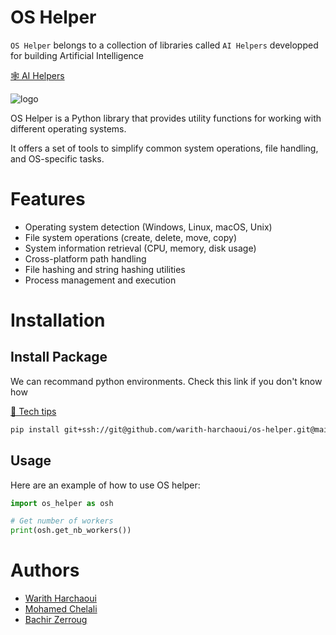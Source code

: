 # OS Helper

`OS Helper` belongs to a collection of libraries called `AI Helpers` developped for building Artificial Intelligence

[🕸️ AI Helpers](https://harchaoui.org/warith/ai-helpers)

![logo](https://harchaoui.org/warith/ai-helpers/logo.png)


OS Helper is a Python library that provides utility functions for working with different operating systems.  

It offers a set of tools to simplify common system operations, file handling, and OS-specific tasks.

# Features

- Operating system detection (Windows, Linux, macOS, Unix)
- File system operations (create, delete, move, copy)
- System information retrieval (CPU, memory, disk usage)
- Cross-platform path handling
- File hashing and string hashing utilities
- Process management and execution

# Installation

## Install Package

We can recommand python environments. Check this link if you don't know how

[🥸 Tech tips](https://harchaoui.org/warith/4ml/#install)


```bash
pip install git+ssh://git@github.com/warith-harchaoui/os-helper.git@main
```

## Usage

Here are an example of how to use OS helper:
```python
import os_helper as osh

# Get number of workers
print(osh.get_nb_workers())
```

# Authors
 - [Warith Harchaoui](https://harchaoui.org/warith)
 - [Mohamed Chelali](https://mchelali.github.io)
 - [Bachir Zerroug](https://www.linkedin.com/in/bachirzerroug)

